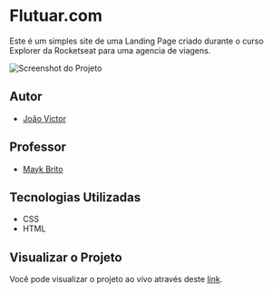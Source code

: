 # Flutuar.com

Este é um simples site de uma Landing Page criado durante o curso Explorer da Rocketseat para uma agencia de viagens.

![Screenshot do Projeto](https://imgur.com/D144aDH.png)

## Autor

- [João Victor](https://github.com/Vitinho163)

## Professor

- [Mayk Brito](https://github.com/maykbrito)

## Tecnologias Utilizadas

- CSS
- HTML

## Visualizar o Projeto

Você pode visualizar o projeto ao vivo através deste [link](https://vitinho163.github.io/Flutuar.com/).
